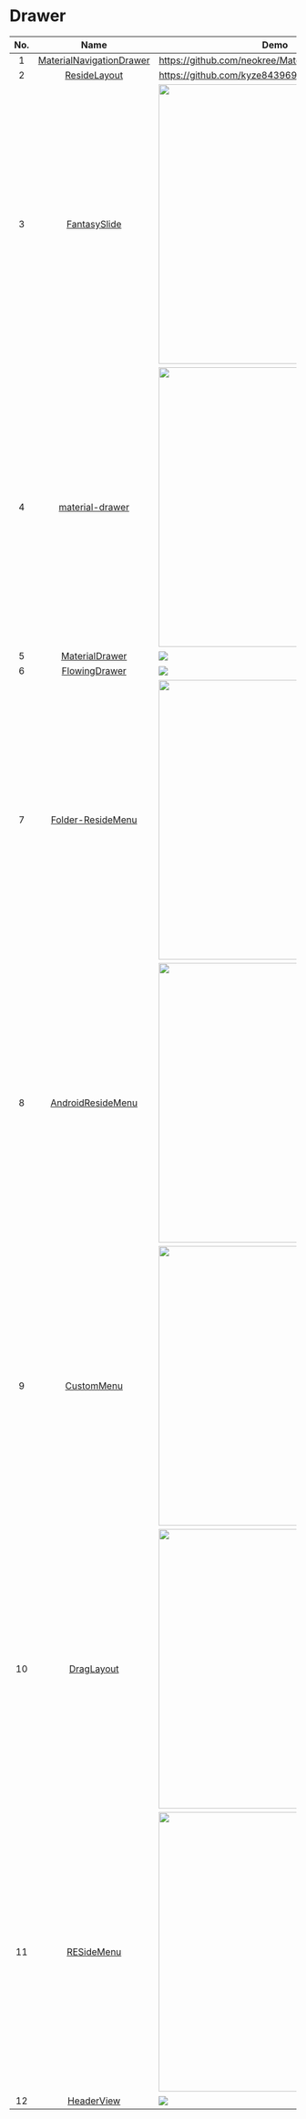 Drawer
======================
No. | Name | Demo
:---: | :---: | ---
1| [MaterialNavigationDrawer](https://github.com/neokree/MaterialNavigationDrawer) | https://github.com/neokree/MaterialNavigationDrawer
2| [ResideLayout](https://github.com/kyze8439690/ResideLayout) | https://github.com/kyze8439690/ResideLayout
3| [FantasySlide](https://github.com/mzule/FantasySlide) | <img src="https://raw.githubusercontent.com/mzule/FantasySlide/master/sample.gif" width="250" height="490">
4| [material-drawer](https://github.com/HeinrichReimer/material-drawer) | <img src="https://camo.githubusercontent.com/9afa4861f4714b7d456296b9b5bcad30de0fa341/687474703a2f2f692e696d6775722e636f6d2f754857396f4f682e706e67" width="250" height="490"> 
5| [MaterialDrawer](https://github.com/mikepenz/MaterialDrawer) | ![](https://raw.githubusercontent.com/mikepenz/MaterialDrawer/develop/DEV/github/screenshots1.jpg)
6| [FlowingDrawer](https://github.com/mxn21/FlowingDrawer) | ![](https://camo.githubusercontent.com/a7131784a75e6f07646108b8304b0a0d4efd306b/687474703a2f2f62616f62616f6c6f7665796f752e636f6d2f666c6f77696e676472617765722e676966)
7| [Folder-ResideMenu](https://github.com/dkmeteor/Folder-ResideMenu) | <img src="https://github.com/dkmeteor/Folder-ResideMenu/raw/master/Folder-residemenu.gif" width="250" height="490">
8| [AndroidResideMenu](https://github.com/SpecialCyCi/AndroidResideMenu) | <img src="https://github.com/SpecialCyCi/AndroidResideMenu/raw/master/2.gif" width="250" height="490">
9| [CustomMenu](https://github.com/flyfei/CustomMenu) | <img src="https://github.com/flyfei/CustomMenu/raw/master/resources/only_left_menu.gif" width="250" height="490">
10| [DragLayout](https://github.com/BlueMor/DragLayout) | <img src="https://github.com/BlueMor/DragLayout/raw/master/screenshots/123.gif" width="250" height="490">
11| [RESideMenu](https://github.com/romaonthego/RESideMenu) | <img src="https://github.com/romaonthego/RESideMenu/raw/master/Screenshot.png" width="250" height="490">
12| [HeaderView](https://github.com/rebus007/HeaderView) | ![](https://raw.githubusercontent.com/rebus007/HeaderView/master/img/screen.png)